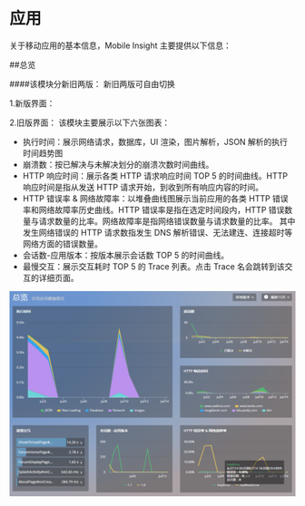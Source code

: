 # 应用

关于移动应用的基本信息，Mobile Insight 主要提供以下信息：


##总览 

####该模块分新旧两版：
新旧两版可自由切换

1.新版界面：


2.旧版界面：
该模块主要展示以下六张图表：


- 执行时间：展示网络请求，数据库，UI 渲染，图片解析，JSON 解析的执行时间趋势图
-  崩溃数：按已解决与未解决划分的崩溃次数时间曲线。
- HTTP 响应时间：展示各类 HTTP 请求响应时间 TOP 5 的时间曲线。HTTP 响应时间是指从发送 HTTP 请求开始，到收到所有响应内容的时间。
- HTTP 错误率 & 网络故障率：以堆叠曲线图展示当前应用的各类 HTTP 错误率和网络故障率历史曲线。HTTP 错误率是指在选定时间段内，HTTP 错误数量与请求数量的比率。网络故障率是指网络错误数量与请求数量的比率。
其中发生网络错误的 HTTP 请求数指发生 DNS 解析错误、无法建连、连接超时等网络方面的错误数量。
- 会话数-应用版本：按版本展示会话数 TOP 5 的时间曲线。
- 最慢交互：展示交互耗时 TOP 5 的 Trace 列表。点击 Trace 名会跳转到该交互的详细页面。

![](1.png)






